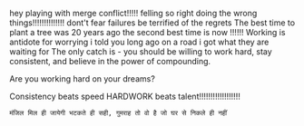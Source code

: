 hey playing with merge conflict!!!!!
felling so right doing the wrong things!!!!!!!!!!!!!!
dont't fear failures be terrified of the regrets
The best time to plant a tree was 20 years ago the second best time is now !!!!!!
Working is antidote for worrying
i told you long ago on a road i got what they are waiting for
The only catch is - you should be willing to work hard, stay consistent, and believe in the power of compounding.

Are you working hard on your dreams?

Consistency beats speed HARDWORK beats talent!!!!!!!!!!!!!!!!!!

`मंजिल मिल ही जायेगी भटकते ही सही, गुमराह तो वो है जो घर से निकले ही नहीं `
